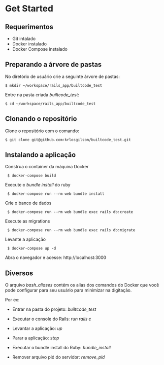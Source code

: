 # Get Started

## Requerimentos

* Git intalado
* Docker instalado
* Docker Compose instalado

## Preparando a árvore de pastas

No diretório de usuário crie a seguinte árvore de pastas:

`$ mkdir ~/workspace/rails_app/builtcode_test`


Entre na pasta criada _builtcode_test_:

`$ cd ~/workspace/rails_app/builtcode_test `

## Clonando o repositório

Clone o repositório com o comando:

`$ git clone git@github.com:krlosgilson/builtcode_test.git`

## Instalando a aplicação

Construa o container da máquina Docker

` $ docker-compose build`

Execute o _bundle install_ do ruby

` $ docker-compose run --rm web bundle install`

Crie o banco de dados

` $ docker-compose run --rm web bundle exec rails db:create`

Execute as migrations

` $ docker-compose run --rm web bundle exec rails db:migrate`

Levante a aplicação

` $ docker-compose up -d`

Abra o navegador e acesse:  http://localhost:3000

## Diversos

O arquivo _bash_aliases_ contém os alias dos comandos do Docker que você pode configurar para seu usuário para minimizar na digitação.

Por ex:

* Entrar na pasta do projeto: _builtcode_test_

* Executar o console do Rails: _run rails c_

* Levantar a aplicação: _up_

* Parar a aplicação: _stop_

* Executar o bundle install do Ruby: _bundle_install_

* Remover arquivo pid do servidor: _remove_pid_